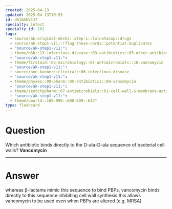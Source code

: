 ```yaml
---
created: 2025-04-13
updated: 2025-04-13T10:53
id: dh1bhHVCJ7
specialty: infect
specialty_id: 181
tags:
  - source/ak-original-decks::step-1::lolnotacop::drugs
  - source/ak-step1-v11::!flag-these-cards::potential-duplicates
  - "source/ak-step1-v11:": 
  - theme/b&b::13-infectious-disease::03-antibiotics::05-other-antibiotics
  - "source/ak-step1-v11:": 
  - theme/firstaid::03-microbiology::07-antimicrobials::10-vancomycin
  - "source/ak-step1-v11:": 
  - source/ome-banner::clinical::06-infectious-disease
  - "source/ak-step1-v11:": 
  - theme/physeo::09-pharm::05-antibiotics::08-vancomycin
  - "source/ak-step1-v11:": 
  - theme/sketchypharm::07-antimicrobials::01-cell-wall-&-membrane-active-antibiotics::06-vancomycin
  - "source/ak-step1-v11:": 
  - theme/uworld::100-999::600-699::643"
type: flashcard
---
```


# Question
Which antibiotic binds directly to the D-ala-D-ala sequence of bacterial cell walls?   **Vancomycin**

---

# Answer
whereas β-lactams mimic this sequence to bind PBPs, vancomycin binds directly to this sequence inhibiting cell wall synthesis   this allows vancomycin to be used even when PBPs are altered (e.g. MRSA)
